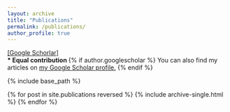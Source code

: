```yaml
---
layout: archive
title: "Publications"
permalink: /publications/
author_profile: true
---
```


<a href="https://scholar.google.com/citations?user=RXp2tEwAAAAJ&hl=en"> [Google Schorlar] </a>
<br>
<b> * Equal contribution </b>
{% if author.googlescholar %}
  You can also find my articles on <u><a href="{{author.googlescholar}}">my Google Scholar profile</a>.</u>
{% endif %}

{% include base_path %}

{% for post in site.publications reversed %}
  {% include archive-single.html %}
{% endfor %}
